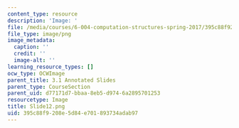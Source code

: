 ```yaml
---
content_type: resource
description: 'Image: '
file: /media/courses/6-004-computation-structures-spring-2017/395c88f9208e5d84e701893734adab97_Slide12.png
file_type: image/png
image_metadata:
  caption: ''
  credit: ''
  image-alt: ''
learning_resource_types: []
ocw_type: OCWImage
parent_title: 3.1 Annotated Slides
parent_type: CourseSection
parent_uid: d77171d7-bbaa-8eb5-d974-6a2895701253
resourcetype: Image
title: Slide12.png
uid: 395c88f9-208e-5d84-e701-893734adab97
---
```

